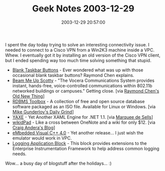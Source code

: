 ﻿---
layout: post
title: "Geek Notes 2003-12-29"
comments: false
date: 2003-12-29 20:57:00
categories:
 - Technology
subtext-id: 1ed001fe-8708-46ea-a956-587368e76bd2
alias: /blog/Geek-Notes-2003-12-29.aspx
---


I spent the day today trying to solve an interesting connectivity issue. I needed to connect to a Cisco VPN from a Win2K3 machine inside a VPC. Whew. I eventually got it by installing an old version of the Cisco VPN client, but I ended spending way too much time solving something that stupid. 

  * [Blank Taskbar Buttons](http://weblogs.asp.net/oldnewthing/archive/2003/12/29/46371.aspx) - Ever wondered what was up with those occasional blank taskbar buttons? Raymond Chen explains.
  * [Beam Me Up Scotty](http://www.speechtechmag.com/pub/industry/1208-1.html) - "The Vocera Communications System provides instant, hands-free, voice-controlled communications within 802.11b networked buildings or campuses." Getting close. [via [Raymond Chen's Old New Thing](http://weblogs.asp.net/oldnewthing/archive/2003/12/29/46372.aspx)]
  * [RDBMS Toolbox](http://rdbmstoolbox.no-ip.org/) - A collection of free and open source database software packaged as an ISO file. Available for Linux or Windows. [via [Mike Gunderloy's Daily Grind](http://www.larkware.com/Articles/TheDailyGrind259.html)]
  * [YAXE](http://www.mobiform.com/xamlproducts.aspx) - Yet Another XAML Engine for .NET 1.1. [via [Marquee de Sells](http://www.sellsbrothers.com/news/showTopic.aspx?ixTopic=1017)]
  * [wikidPad](http://www.jhorman.org/wikidPad/) - Like a cross between OneNote and a wiki for only $12. [via [Craig Andera's Blog](http://staff.develop.com/candera/weblog2/PermaLink.aspx?guid=7992ebc8-f2ea-464b-beb0-8c758b6586a1)]
  * [eMbedded Visual C++ 4.0](http://www.microsoft.com/downloads/details.aspx?familyid=1dacdb3d-50d1-41b2-a107-fa75ae960856&displaylang=en) - Yet another release... I just wish the emulator would work in VPC.
  * [Logging Application Block](http://www.microsoft.com/downloads/details.aspx?familyid=24f61845-e56c-42d6-bbd5-29f0d5cd7f65&displaylang=en) - This block provides extensions to the Enterprise Instrumentation Framework to help address common logging needs.

Wow... a busy day of blogstuff after the holidays... :) 

